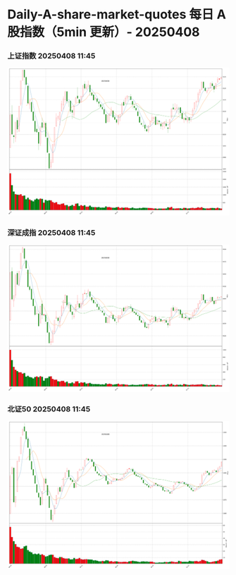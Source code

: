 
# Daily-A-share-market-quotes 每日 A 股指数（5min 更新）- 20250408

### 上证指数 20250408 11:45
![](./fig/2025/4/20250408-sh000001.png)

### 深证成指 20250408 11:45
![](./fig/2025/4/20250408-sz399001.png)

### 北证50 20250408 11:45
![](./fig/2025/4/20250408-bj899050.png)
